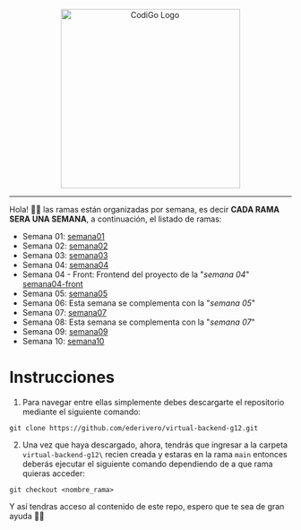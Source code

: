 <p align="center">
  <a href="https://www.tecsup.edu.pe/desarrolloweb/" target="blank"><img src="https://www.tecsup.edu.pe/desarrolloweb/img/logo-cod.svg" width="320" alt="CodiGo Logo" /></a>
</p>

---

Hola! 👋🏻 las ramas están organizadas por semana, es decir **CADA RAMA SERA UNA SEMANA**, a continuación, el listado de ramas:

- Semana 01: <a href="https://github.com/ederivero/virtual-backend-g12/tree/semana01">semana01</a>
- Semana 02: <a href="https://github.com/ederivero/virtual-backend-g12/tree/semana02">semana02</a>
- Semana 03: <a href="https://github.com/ederivero/virtual-backend-g12/tree/semana03">semana03</a>
- Semana 04: <a href="https://github.com/ederivero/virtual-backend-g12/tree/semana04">semana04</a>
- Semana 04 - Front: Frontend del proyecto de la "_semana 04_" <a href="https://github.com/ederivero/virtual-backend-g12/tree/semana04-front">semana04-front</a>
- Semana 05: <a href="https://github.com/ederivero/virtual-backend-g12/tree/semana05">semana05</a>
- Semana 06: Esta semana se complementa con la "_semana 05_"
- Semana 07: <a href="https://github.com/ederivero/virtual-backend-g12/tree/semana07">semana07</a>
- Semana 08: Esta semana se complementa con la "_semana 07_"
- Semana 09: <a href="https://github.com/ederivero/virtual-backend-g12/tree/semana09">semana09</a>
- Semana 10: <a href="https://github.com/ederivero/virtual-backend-g12/tree/semana10">semana10</a>

# Instrucciones

1. Para navegar entre ellas simplemente debes descargarte el repositorio mediante el siguiente comando:

```
git clone https://github.com/ederivero/virtual-backend-g12.git
```

2. Una vez que haya descargado, ahora, tendrás que ingresar a la carpeta `virtual-backend-g12\` recien creada y estaras en la rama `main` entonces deberás ejecutar el siguiente comando dependiendo de a que rama quieras acceder:

```
git checkout <nombre_rama>
```

Y así tendras acceso al contenido de este repo, espero que te sea de gran ayuda 🙌🏻

